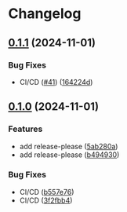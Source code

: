 # Changelog

## [0.1.1](https://github.com/loomi-labs/arco/compare/v0.1.0...v0.1.1) (2024-11-01)


### Bug Fixes

* CI/CD ([#41](https://github.com/loomi-labs/arco/issues/41)) ([164224d](https://github.com/loomi-labs/arco/commit/164224dd47cdb61a03b098436478c0659470aa97))

## [0.1.0](https://github.com/loomi-labs/arco/compare/v0.0.1...v0.1.0) (2024-11-01)


### Features

* add release-please ([5ab280a](https://github.com/loomi-labs/arco/commit/5ab280a373117529c37daf19b30ab84ff67afe50))
* add release-please ([b494930](https://github.com/loomi-labs/arco/commit/b49493049f3a404235654f481f28184af7ce0fe2))


### Bug Fixes

* CI/CD ([b557e76](https://github.com/loomi-labs/arco/commit/b557e76f056c747dc89f67ff1d3272e08157439b))
* CI/CD ([3f2fbb4](https://github.com/loomi-labs/arco/commit/3f2fbb4e42e0fca853a2c828cd2c778e3935eb3a))
